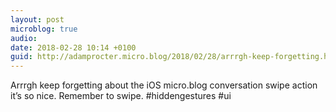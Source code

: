 ```yaml
---
layout: post
microblog: true
audio: 
date: 2018-02-28 10:14 +0100
guid: http://adamprocter.micro.blog/2018/02/28/arrrgh-keep-forgetting.html
---
```

Arrrgh keep forgetting about the iOS micro.blog conversation swipe action it’s so nice. Remember to swipe. #hiddengestures #ui
